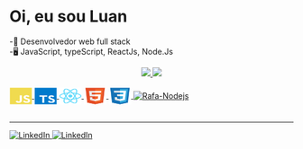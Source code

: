 # Oi, eu sou Luan
-🔭 Desenvolvedor web full stack <br>
-🖥️ JavaScript, typeScript, ReactJs, Node.Js
<div align="center">
  <a href="https://github.com/luancavalcant1'">
  <img height="180em" src="https://github-readme-stats.vercel.app/api?username=luancavalcant1&show_icons=true&theme=dracula&include_all_commits=true&count_private=true&title_color=white"/>
  <img height="180em" src="https://github-readme-stats.vercel.app/api/top-langs/?username=luancavalcant1&layout=compact&langs_count=7&theme=dracula&title_color=white"/>
</div> 
<div style="display: inline_block"><br>
  <img align="center" alt="Rafa-Js" height="30" width="40" src="https://raw.githubusercontent.com/devicons/devicon/master/icons/javascript/javascript-plain.svg">
  <img align="center" alt="Rafa-Ts" height="30" width="40" src="https://raw.githubusercontent.com/devicons/devicon/master/icons/typescript/typescript-plain.svg">
  <img align="center" alt="Rafa-React" height="30" width="40" src="https://raw.githubusercontent.com/devicons/devicon/master/icons/react/react-original.svg">
  <img align="center" alt="Rafa-HTML" height="30" width="40" src="https://raw.githubusercontent.com/devicons/devicon/master/icons/html5/html5-original.svg">
  <img align="center" alt="Rafa-CSS" height="30" width="40" src="https://raw.githubusercontent.com/devicons/devicon/master/icons/css3/css3-original.svg">
  <img align="center" alt="Rafa-Nodejs" height="30" width="40" src="https://cdn.jsdelivr.net/gh/devicons/devicon/icons/nodejs/nodejs-plain.svg">      
</div>
<br>
<hr>
<div>
<a href="https://www.linkedin.com/in/luan-cavalcanti-724587234/">
    <img src="https://img.shields.io/badge/LinkedIn-0077B5?style=for-the-badge&logo=linkedin&logoColor=white" alt="LinkedIn" height="25">
  </a>
  <a href="mailto:luanjcavalcanti@gmail.com">
    <img src="https://img.shields.io/badge/Gmail-D14836?style=for-the-badge&logo=gmail&logoColor=white" alt="LinkedIn" height="25">
  </a>
  </div>
